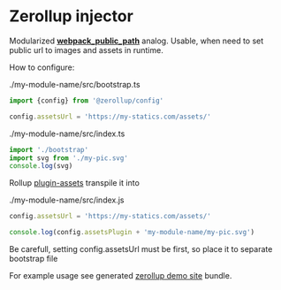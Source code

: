 # Zerollup injector

Modularized [__webpack_public_path__](https://webpack.js.org/guides/public-path/#on-the-fly) analog.
Usable, when need to set public url to images and assets in runtime.

How to configure:

./my-module-name/src/bootstrap.ts

```ts
import {config} from '@zerollup/config'

config.assetsUrl = 'https://my-statics.com/assets/'

```

./my-module-name/src/index.ts

```ts
import './bootstrap'
import svg from './my-pic.svg'
console.log(svg)
```

Rollup [plugin-assets](../plugin-assets) transpile it into

./my-module-name/src/index.js
```ts
config.assetsUrl = 'https://my-statics.com/assets/'

console.log(config.assetsPlugin + 'my-module-name/my-pic.svg')
```

Be carefull, setting config.assetsUrl must be first, so place it to separate bootstrap file

For example usage see generated [zerollup demo site](https://github.com/zerkalica/zerollup-demo/blob/master/packages/site1/dist/index.js) bundle.
